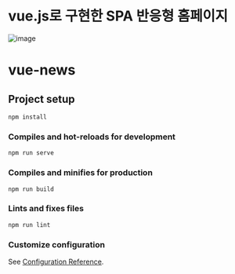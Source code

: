 
# vue.js로 구현한 SPA 반응형 홈페이지

![image](https://user-images.githubusercontent.com/40927029/128585909-7512bca3-1816-4822-adbc-20b100b68ece.png)









# vue-news

## Project setup
```
npm install
```

### Compiles and hot-reloads for development
```
npm run serve
```

### Compiles and minifies for production
```
npm run build
```

### Lints and fixes files
```
npm run lint
```

### Customize configuration
See [Configuration Reference](https://cli.vuejs.org/config/).
